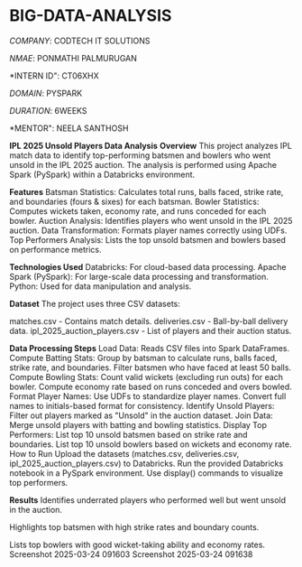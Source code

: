 # BIG-DATA-ANALYSIS

*COMPANY*: CODTECH IT SOLUTIONS

*NMAE*: PONMATHI PALMURUGAN

*INTERN ID": CT06XHX

*DOMAIN*: PYSPARK

*DURATION*: 6WEEKS

*MENTOR":  NEELA SANTHOSH

**IPL 2025 Unsold Players Data Analysis**
**Overview**
This project analyzes IPL match data to identify top-performing batsmen and bowlers who went unsold in the IPL 2025 auction. The analysis is performed using Apache Spark (PySpark) within a Databricks environment.

**Features**
Batsman Statistics: Calculates total runs, balls faced, strike rate, and boundaries (fours & sixes) for each batsman.
Bowler Statistics: Computes wickets taken, economy rate, and runs conceded for each bowler.
Auction Analysis: Identifies players who went unsold in the IPL 2025 auction.
Data Transformation: Formats player names correctly using UDFs.
Top Performers Analysis: Lists the top unsold batsmen and bowlers based on performance metrics.

**Technologies Used**
Databricks: For cloud-based data processing.
Apache Spark (PySpark): For large-scale data processing and transformation.
Python: Used for data manipulation and analysis.


**Dataset**
The project uses three CSV datasets:

matches.csv - Contains match details.
deliveries.csv - Ball-by-ball delivery data.
ipl_2025_auction_players.csv - List of players and their auction status.

**Data Processing Steps**
Load Data: Reads CSV files into Spark DataFrames.
Compute Batting Stats:
Group by batsman to calculate runs, balls faced, strike rate, and boundaries.
Filter batsmen who have faced at least 50 balls.
Compute Bowling Stats:
Count valid wickets (excluding run outs) for each bowler.
Compute economy rate based on runs conceded and overs bowled.
Format Player Names:
Use UDFs to standardize player names.
Convert full names to initials-based format for consistency.
Identify Unsold Players:
Filter out players marked as "Unsold" in the auction dataset.
Join Data:
Merge unsold players with batting and bowling statistics.
Display Top Performers:
List top 10 unsold batsmen based on strike rate and boundaries.
List top 10 unsold bowlers based on wickets and economy rate.
How to Run
Upload the datasets (matches.csv, deliveries.csv, ipl_2025_auction_players.csv) to Databricks.
Run the provided Databricks notebook in a PySpark environment.
Use display() commands to visualize top performers.

**Results**
Identifies underrated players who performed well but went unsold in the auction.

Highlights top batsmen with high strike rates and boundary counts.

Lists top bowlers with good wicket-taking ability and economy rates.
Screenshot 2025-03-24 091603 Screenshot 2025-03-24 091638
